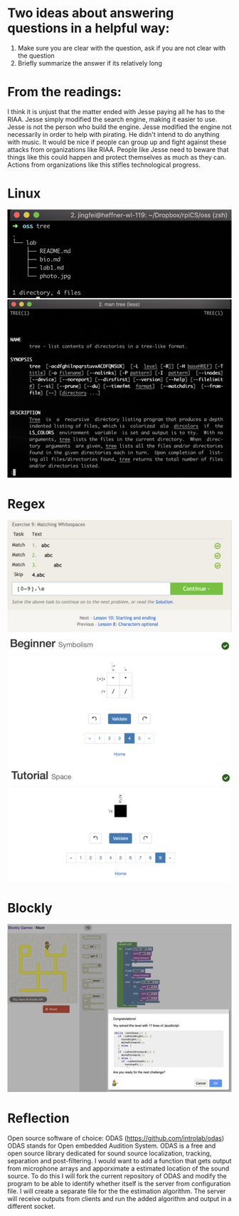 # Two ideas about answering questions in a helpful way:
1. Make sure you are clear with the question, ask if you are not clear with the question
2. Briefly summarize the answer if its relatively long

# From the readings:
I think it is unjust that the matter ended with Jesse paying all he has to the RIAA. Jesse simply modified the search engine, making it easier to use. Jesse is not the person who build the engine. Jesse modified the engine not necessarily in order to help with pirating. He didn't intend to do anything with music. It would be nice if people can group up and fight against these attacks from organizations like RIAA. People like Jesse need to beware that things like this could happen and protect themselves as much as they can. Actions from organizations like this stifles technological progress.

# Linux
![Alt text](/labs/lab1/lab1resource/lab1_directory.png?raw=true "Title")
![Alt text](/labs/lab1/lab1resource/lab1_man_tree.png?raw=true "Title")

# Regex
![Alt text](/labs/lab1/lab1resource/lab1_regex.png?raw=true "Title")
![Alt text](/labs/lab1/lab1resource/lab1_beginner.png?raw=true "Title")
![Alt text](/labs/lab1/lab1resource/lab1_tutorial.png?raw=true "Title")

# Blockly
![Alt text](/labs/lab1/lab1resource/lab1_blockly.png?raw=true "Title")

# Reflection
Open source software of choice: ODAS (https://github.com/introlab/odas)
ODAS stands for Open embedded Audition System. ODAS is a free and open source library dedicated for sound source localization, tracking, separation and post-filtering.
I would want to add a function that gets output from microphone arrays and apporximate a estimated location of the sound source.
To do this I will fork the current repository of ODAS and modify the program to be able to identify whether itself is the server from configuration file.
I will create a separate file for the the estimation algorithm.
The server will receive outputs from clients and run the added algorithm and output in a different socket.